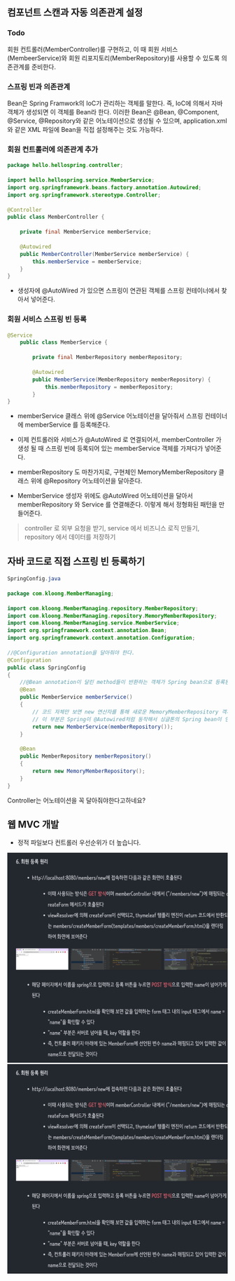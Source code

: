 ## 컴포넌트 스캔과 자동 의존관계 설정

### Todo
회원 컨트롤러(MemberController)를 구현하고, 이 때 회원 서비스(MembeerService)와 회원 리포지토리(MemberRepository)를 사용할 수 있도록 의존관계를 준비한다.



###  스프링 빈과 의존관계

Bean은 Spring Framwork의 IoC가 관리하는 객체를 말한다. 즉, IoC에 의해서 자바 객체가 생성되면 이 객체를 Bean라 한다. 이러한 Bean은 @Bean, @Component, @Service, @Repository와 같은 어노테이션으로 생성될 수 있으며, application.xml와 같은 XML 파일에 Bean을 직접 설정해주는 것도 가능하다.

### 회원 컨트롤러에 의존관계 추가 
    
```java
package hello.hellospring.controller;

import hello.hellospring.service.MemberService;
import org.springframework.beans.factory.annotation.Autowired;
import org.springframework.stereotype.Controller;

@Controller
public class MemberController {

    private final MemberService memberService;

    @Autowired
    public MemberController(MemberService memberService) {
        this.memberService = memberService;
    }
}

```

- 생성자에 @AutoWired 가 있으면 스프링이 연관된 객체를 스프링 컨테이너에서 찾아서 넣어준다.


### 회원 서비스 스프링 빈 등록

```java
@Service
    public class MemberService {

        private final MemberRepository memberRepository;

        @Autowired
        public MemberService(MemberRepository memberRepository) {
            this.memberRepository = memberRepository;
        }
}

```

- memberService 클래스 위에 @Service 어노테이션을 달아줘서 스프링 컨테이너에 memberService 를 등록해준다.

- 이제 컨트롤러와 서비스가 @AutoWired 로 연결되어서, memberController 가 생성 될 때 스프링 빈에 등록되어 있는 memberService 객체를 가져다가 넣어준다.

- memberRepository 도 마찬가지로, 구현체인 MemoryMemberRepository 클래스 위에 @Repository 어노테이션을 달아준다.

- MemberService 생성자 위에도 @AutoWired 어노테이션을 달아서 memberRepository 와 Service 를 연결해준다. 이렇게 해서 정형화된 패턴을 만들어준다.
    


> controller 로 외부 요청을 받기, service 에서 비즈니스 로직 만들기, repository 에서 데이터를 저장하기



## 자바 코드로 직접 스프링 빈 등록하기

```java
SpringConfig.java

package com.kloong.MemberManaging;

import com.kloong.MemberManaging.repository.MemberRepository;
import com.kloong.MemberManaging.repository.MemoryMemberRepository;
import com.kloong.MemberManaging.service.MemberService;
import org.springframework.context.annotation.Bean;
import org.springframework.context.annotation.Configuration;

//@Configuration annotation을 달아줘야 한다.
@Configuration
public class SpringConfig
{
    //@Bean annotation이 달린 method들이 반환하는 객체가 Spring bean으로 등록된다.
    @Bean
    public MemberService memberService()
    {
        // 코드 자체만 보면 new 연산자를 통해 새로운 MemoryMemberRepository 객체가 연결될 것 같지만
        // 이 부분은 Spring이 @Autowired처럼 동작해서 싱글톤의 Spring bean이 연결된다.
        return new MemberService(memberRepository());
    }

    @Bean
    public MemberRepository memberRepository()
    {
        return new MemoryMemberRepository();
    }
}
```
Controller는 어노테이션을 꼭 달아줘야한다고하네요? 


## 웹 MVC 개발 

- 정적 파일보다 컨트롤러 우선순위가 더 높습니다.


![alt text](<스크린샷 2024-07-17 오전 10.30.28.png>)
![alt text](<스크린샷 2024-07-17 오전 10.30.28.png>)